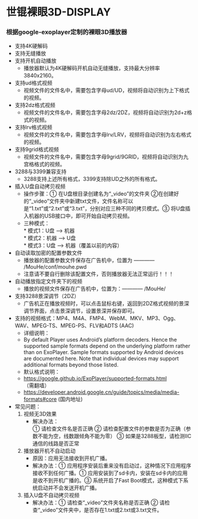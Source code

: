 # 世锟裸眼3D-DISPLAY
 
### 根据google-exoplayer定制的裸眼3D播放器  

- 支持4K硬解码   
- 支持无缝播放   
- 支持开机自动播放
    - 播放器默认为4K硬解码开机自动无缝播放，支持最大分辨率3840x2160。
- 支持ud格式视频
    - 视频文件的文件名中，需要包含字母ud/UD，视频将自动识别为上下格式的视频。
- 支持2dz格式视频
    - 视频文件的文件名中，需要包含字母2dz/2DZ，视频将自动识别为2d+z格式的视频。
- 支持lrv格式视频
    - 视频文件的文件名中，需要包含字母lrv/LRV，视频将自动识别为左右格式的视频。
- 支持9grid格式视频
    - 视频文件的文件名中，需要包含字母9grid/9GRID，视频将自动识别为九宫格格式的视频。
- 3288与3399兼容支持
    - 3288支持上述所有格式，3399支持除UD之外的所有格式。
- 插入U盘自动拷贝视频
    - 操作步骤：① 在U盘根目录创建名为“_video”的文件夹 ②在创建好的“_video”文件夹中新建txt文件，文件名称可以是“1.txt”或“2.txt”或“3.txt”，分别对应三种不同的拷贝模式。③ 将U盘插入机器的USB接口中，即可开始自动拷贝视频。
    - 三种模式：     
          * 模式1：U盘 ——> 机器   
          * 模式2：机器 ——> U盘   
          * 模式3：U盘 ——> 机器（覆盖以前的内容）  
- 自动读取加密的配置参数文件
    - 播放器的配置参数文件保存在广告机中，位置为 ———— /MouHe/conf/mouhe.pwd
    - 注意请不要自行删除该配置文件，否则播放器无法正常运行！！！
- 自动播放指定文件夹下的视频  
    - 播放的视频文件保存在广告机中，位置为：———— /MouHe/
- 支持3288景深调节（2DZ）
    - 广告机正在播放视频时，可以点击鼠标右键，返回到2DZ格式视频的景深调节界面，点击景深调节，设置景深并保存即可。
- 支持的视频格式：MP4、M4A、FMP4、WebM、MKV、MP3、Ogg、WAV、MPEG-TS、MPEG-PS、FLV和ADTS (AAC)
    - 详细说明：
    - By default Player uses Android’s platform decoders. Hence the supported sample formats depend on the underlying platform rather than on ExoPlayer. Sample formats supported by Android devices are documented here. Note that individual devices may support additional formats beyond those listed.
    - 默认格式说明：
    - https://google.github.io/ExoPlayer/supported-formats.html （需翻墙）
    - https://developer.android.google.cn/guide/topics/media/media-formats#core (国内地址)
- 常见问题：
    1. 视频无3D效果
        - 解决办法：  
        ① 请检查文件名是否正确  ② 请检查配置文件的参数是否为正确（参数不能为空，线数跟倾角不能为零） ③ 如果是3288板型，请检测IIC通信的线路是否正常
    2. 播放器开机不自动启动 
        - 原因：应用无法接收到开机广播。
        - 解决办法：① 应用程序安装后重来没有启动过，这种情况下应用程序接收不到任何广播。① 应用安装到了sd卡内，安装在sd卡内的应用是收不到开机广播的。③ 系统开启了Fast Boot模式，这种模式下系统启动并不会发送开机广播。
    3. 插入U盘不自动拷贝视频
        - 解决办法：① 请检查“_video”文件夹名称是否正确 ② 请检查“_video”文件夹中，是否存在1.txt或2.txt或3.txt文件。 
